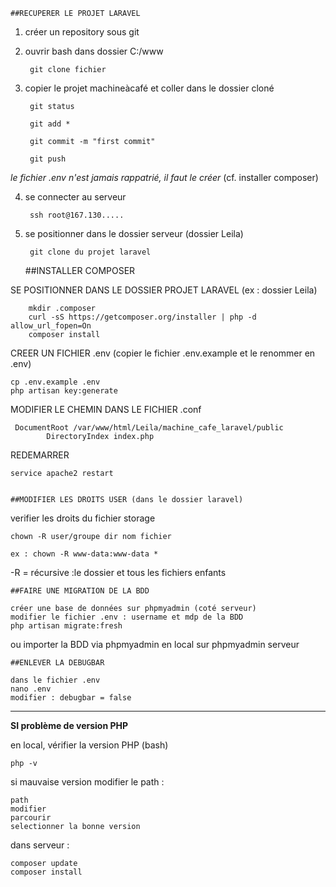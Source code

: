     ##RECUPERER LE PROJET LARAVEL

1. créer un repository sous git 
 
2. ouvrir bash dans dossier C:/www  
        
        git clone fichier

3. copier le projet machineàcafé et coller dans le dossier cloné  

        git status  
        
        git add *  
        
        git commit -m "first commit"
        
        git push
        
*le fichier .env n'est jamais rappatrié, il faut le créer* (cf. installer composer)

4. se connecter au serveur   

        ssh root@167.130.....  
        

5. se positionner dans le dossier serveur (dossier Leila)  

        git clone du projet laravel     
    

 
    ##INSTALLER COMPOSER  

SE POSITIONNER DANS LE DOSSIER PROJET LARAVEL (ex : dossier Leila)  

        mkdir .composer  
        curl -sS https://getcomposer.org/installer | php -d allow_url_fopen=On  
        composer install
    

CREER UN FICHIER .env (copier le fichier .env.example et le renommer en .env)

    cp .env.example .env   
    php artisan key:generate  


MODIFIER LE CHEMIN DANS LE FICHIER .conf   

     DocumentRoot /var/www/html/Leila/machine_cafe_laravel/public
            DirectoryIndex index.php
            

REDEMARRER

	service apache2 restart  
	

    ##MODIFIER LES DROITS USER (dans le dossier laravel)  

verifier les droits du fichier storage    
    
    chown -R user/groupe dir nom fichier    

    ex : chown -R www-data:www-data *
    
-R = récursive :le dossier et tous les fichiers enfants   


    ##FAIRE UNE MIGRATION DE LA BDD  

    créer une base de données sur phpmyadmin (coté serveur)
    modifier le fichier .env : username et mdp de la BDD
    php artisan migrate:fresh    

ou importer la BDD via phpmyadmin en local sur phpmyadmin serveur  


    ##ENLEVER LA DEBUGBAR   

    dans le fichier .env  
    nano .env  
    modifier : debugbar = false   
    
    
------

**SI problème de version PHP**

en local, vérifier la version PHP (bash)

    php -v

si mauvaise version modifier le path : 

    path
    modifier
    parcourir
    selectionner la bonne version
      
dans serveur :  

    composer update
    composer install
    
    

    